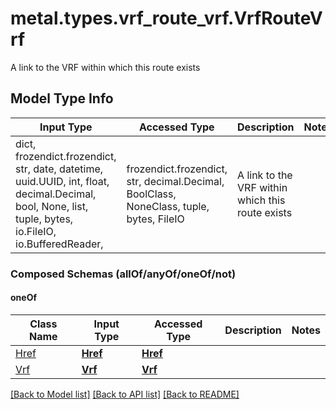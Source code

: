 # metal.types.vrf_route_vrf.VrfRouteVrf

A link to the VRF within which this route exists

## Model Type Info
Input Type | Accessed Type | Description | Notes
------------ | ------------- | ------------- | -------------
dict, frozendict.frozendict, str, date, datetime, uuid.UUID, int, float, decimal.Decimal, bool, None, list, tuple, bytes, io.FileIO, io.BufferedReader,  | frozendict.frozendict, str, decimal.Decimal, BoolClass, NoneClass, tuple, bytes, FileIO | A link to the VRF within which this route exists | 

### Composed Schemas (allOf/anyOf/oneOf/not)
#### oneOf
Class Name | Input Type | Accessed Type | Description | Notes
------------- | ------------- | ------------- | ------------- | -------------
[Href](Href.md) | [**Href**](Href.md) | [**Href**](Href.md) |  | 
[Vrf](Vrf.md) | [**Vrf**](Vrf.md) | [**Vrf**](Vrf.md) |  | 

[[Back to Model list]](../../README.md#documentation-for-models) [[Back to API list]](../../README.md#documentation-for-api-endpoints) [[Back to README]](../../README.md)

